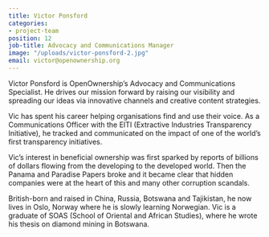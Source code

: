 ```yaml
---
title: Victor Ponsford
categories:
- project-team
position: 12
job-title: Advocacy and Communications Manager
image: "/uploads/victor-ponsford-2.jpg"
email: victor@openownership.org
---
```


Victor Ponsford is OpenOwnership’s Advocacy and Communications Specialist. He drives our mission forward by raising our visibility and spreading our ideas via innovative channels and creative content strategies.

Vic has spent his career helping organisations find and use their voice. As a Communications Officer with the EITI (Extractive Industries Transparency Initiative), he tracked and communicated on the impact of one of the world’s first transparency initiatives.

Vic’s interest in beneficial ownership was first sparked by reports of billions of dollars flowing from the developing to the developed world. Then the Panama and Paradise Papers broke and it became clear that hidden companies were at the heart of this and many other corruption scandals.

British-born and raised in China, Russia, Botswana and Tajikistan, he now lives in Oslo, Norway where he is slowly learning Norwegian. Vic is a graduate of SOAS (School of Oriental and African Studies), where he wrote his thesis on diamond mining in Botswana.
